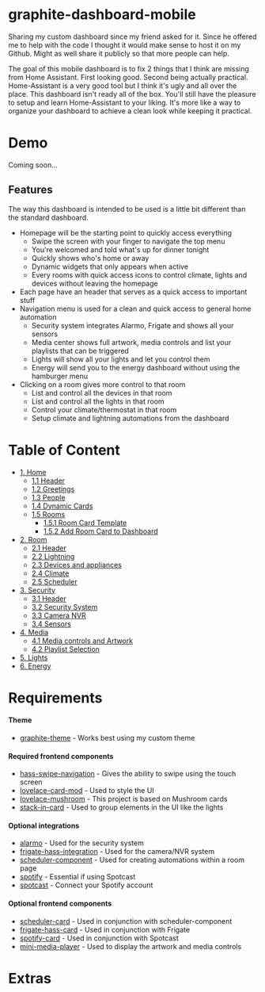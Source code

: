 # graphite-dashboard-mobile
Sharing my custom dashboard since my friend asked for it. Since he offered me to help with the code I thought it would make sense to host it on my Github. Might as well share it publicly so that more people can help.

The goal of this mobile dashboard is to fix 2 things that I think are missing from Home Assistant. First looking good. Second being actually practical. Home-Assistant is a very good tool but I think it's ugly and all over the place. This dashboard isn't ready all of the box. You'll still have the pleasure to setup and learn Home-Assistant to your liking. It's more like a way to organize your dashboard to achieve a clean look while keeping it practical.

# Demo

Coming soon...

## Features

The way this dashboard is intended to be used is a little bit different than the standard dashboard.

- Homepage will be the starting point to quickly access everything
  - Swipe the screen with your finger to navigate the top menu
  - You're welcomed and told what's up for dinner tonight
  - Quickly shows who's home or away
  - Dynamic widgets that only appears when active
  - Every rooms with quick access icons to control climate, lights and devices without leaving the homepage
- Each page have an header that serves as a quick access to important stuff
- Navigation menu is used for a clean and quick access to general home automation
  - Security system integrates Alarmo, Frigate and shows all your sensors
  - Media center shows full artwork, media controls and list your playlists that can be triggered
  - Lights will show all your lights and let you control them
  - Energy will send you to the energy dashboard without using the hamburger menu
- Clicking on a room gives more control to that room
  - List and control all the devices in that room
  - List and control all the lights in that room
  - Control your climate/thermostat in that room
  - Setup climate and lightning automations from the dashboard

# Table of Content

- [1. Home](https://github.com/gravelfreeman/graphite-dashboard-mobile/blob/main/docs/home.md)
  - [1.1 Header](https://github.com/gravelfreeman/graphite-dashboard-mobile/blob/main/docs/home.md)
  - [1.2 Greetings](https://github.com/gravelfreeman/graphite-dashboard-mobile/blob/main/docs/home.md#2-greetings)
  - [1.3 People](https://github.com/gravelfreeman/graphite-dashboard-mobile/blob/main/docs/home.md#3-people)
  - [1.4 Dynamic Cards](https://github.com/gravelfreeman/graphite-dashboard-mobile/blob/main/docs/home.md#4-dynamic-cards)
  - [1.5 Rooms](https://github.com/gravelfreeman/graphite-dashboard-mobile/blob/main/docs/home.md#5-rooms)
    - [1.5.1 Room Card Template](https://github.com/gravelfreeman/graphite-dashboard-mobile/blob/main/docs/home.md#51-add-the-card-room-template)
    - [1.5.2 Add Room Card to Dashboard](https://github.com/gravelfreeman/graphite-dashboard-mobile/blob/main/docs/home.md#52-add-a-custom-card-room-in-your-dashboard)
- [2. Room](https://github.com/gravelfreeman/graphite-dashboard-mobile/blob/main/docs/room.md)
  - [2.1 Header](https://github.com/gravelfreeman/graphite-dashboard-mobile/blob/main/docs/room.md#1-header)
  - [2.2 Lightning](https://github.com/gravelfreeman/graphite-dashboard-mobile/blob/main/docs/room.md#2-lightning)
  - [2.3 Devices and appliances](https://github.com/gravelfreeman/graphite-dashboard-mobile/blob/main/docs/room.md#3-devices-and-appliances)
  - [2.4 Climate](https://github.com/gravelfreeman/graphite-dashboard-mobile/blob/main/docs/room.md#4-climate)
  - [2.5 Scheduler](https://github.com/gravelfreeman/graphite-dashboard-mobile/blob/main/docs/room.md#4-climate)
- [3. Security](https://github.com/gravelfreeman/graphite-dashboard-mobile/blob/main/docs/security.md)
  - [3.1 Header](https://github.com/gravelfreeman/graphite-dashboard-mobile/blob/main/docs/security.md#1-header)
  - [3.2 Security System](https://github.com/gravelfreeman/graphite-dashboard-mobile/blob/main/docs/security.md#2-security-system)
  - [3.3 Camera NVR](https://github.com/gravelfreeman/graphite-dashboard-mobile/blob/main/docs/security.md#3-camera-nvr)
  - [3.4 Sensors](https://github.com/gravelfreeman/graphite-dashboard-mobile/blob/main/docs/security.md#4-sensors)
- [4. Media](https://github.com/gravelfreeman/graphite-dashboard-mobile/blob/main/docs/media.md)
  - [4.1 Media controls and Artwork](https://github.com/gravelfreeman/graphite-dashboard-mobile/blob/main/docs/media.md#1-media-controls-and-artwork)
  - [4.2 Playlist Selection](https://github.com/gravelfreeman/graphite-dashboard-mobile/blob/main/docs/media.md#2-playlist-selection)
- [5. Lights](https://github.com/gravelfreeman/graphite-dashboard-mobile/blob/main/docs/lights.md)
- [6. Energy]()

# Requirements

#### Theme

- [graphite-theme](https://github.com/gravelfreeman/graphite-theme) - Works best using my custom theme

#### Required frontend components

- [hass-swipe-navigation](https://github.com/zanna-37/hass-swipe-navigation) - Gives the ability to swipe using the touch screen
- [lovelace-card-mod](https://github.com/thomasloven/lovelace-card-mod) - Used to style the UI
- [lovelace-mushroom](https://github.com/piitaya/lovelace-mushroom) - This project is based on Mushroom cards
- [stack-in-card](https://github.com/custom-cards/stack-in-card) - Used to group elements in the UI like the lights

#### Optional integrations

- [alarmo](https://github.com/nielsfaber/alarmo) - Used for the security system
- [frigate-hass-integration](https://github.com/blakeblackshear/frigate-hass-integration) - Used for the camera/NVR system
- [scheduler-component](https://github.com/nielsfaber/scheduler-component) - Used for creating automations within a room page
- [spotify](https://www.home-assistant.io/integrations/spotify/) - Essential if using Spotcast
- [spotcast](https://github.com/fondberg/spotcast) - Connect your Spotify account

#### Optional frontend components

- [scheduler-card](https://github.com/nielsfaber/scheduler-card) - Used in conjunction with scheduler-component
- [frigate-hass-card](https://github.com/dermotduffy/frigate-hass-card/releases) - Used in conjunction with Frigate
- [spotify-card](https://github.com/custom-cards/spotify-card) - Used in conjunction with Spotcast
- [mini-media-player](https://github.com/kalkih/mini-media-player) - Used to display the artwork and media controls

# Extras
